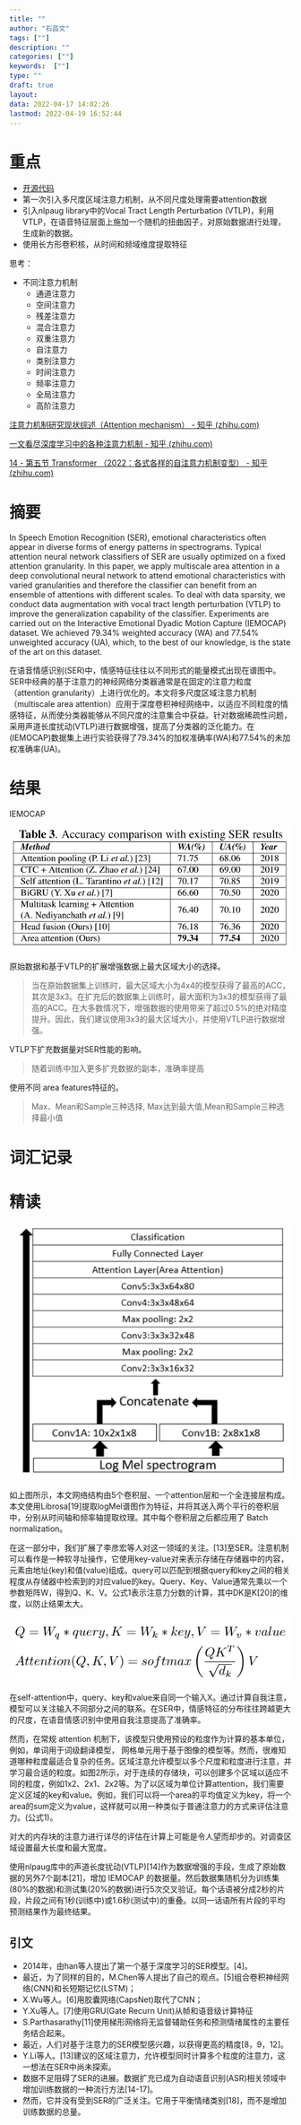 ```yaml
---
title: ""
author: "石昌文"
tags: [""]
description: ""
categories: [""]
keywords:  [""]
type: ""
draft: true
layout: 
data: 2022-04-17 14:02:26
lastmod: 2022-04-19 16:52:44
---
```


# 重点

- [开源代码](https://github.com/lessonxmk/Optimized_attention_for_SER)
- 第一次引入多尺度区域注意力机制，从不同尺度处理需要attention数据
- 引入nlpaug library中的Vocal Tract Length Perturbation (VTLP)，利用VTLP，在语音特征层面上施加一个随机的扭曲因子，对原始数据进行处理，生成新的数据。
- 使用长方形卷积核，从时间和频域维度提取特征

思考：
- 不同注意力机制
	- 通道注意力
	- 空间注意力
	- 残差注意力
	- 混合注意力
	- 双重注意力
	- 自注意力
	- 类别注意力
	- 时间注意力
	- 频率注意力
	- 全局注意力
	- 高阶注意力

[注意力机制研究现状综述（Attention mechanism） - 知乎 (zhihu.com)](https://zhuanlan.zhihu.com/p/361893386)

[一文看尽深度学习中的各种注意力机制 - 知乎 (zhihu.com)](https://zhuanlan.zhihu.com/p/379501097)

[14 - 第五节 Transformer （2022：各式各样的自注意力机制变型） - 知乎 (zhihu.com)](https://zhuanlan.zhihu.com/p/488632024)

# 摘要

In Speech Emotion Recognition (SER), emotional characteristics often appear in diverse forms of energy patterns in spectrograms. Typical attention neural network classifiers of SER are usually optimized on a fixed attention granularity. In this paper, we apply multiscale area attention in a deep convolutional neural network to attend emotional characteristics with varied granularities and therefore the classifier can benefit from an ensemble of attentions with different scales. To deal with data sparsity, we conduct data augmentation with vocal tract length perturbation (VTLP) to improve the generalization capability of the classifier. Experiments are carried out on the Interactive Emotional Dyadic Motion Capture (IEMOCAP) dataset. We achieved 79.34% weighted accuracy (WA) and 77.54% unweighted accuracy (UA), which, to the best of our knowledge, is the state of the art on this dataset.

在语音情感识别(SER)中，情感特征往往以不同形式的能量模式出现在谱图中。SER中经典的基于注意力的神经网络分类器通常是在固定的注意力粒度（attention granularity）上进行优化的。本文将多尺度区域注意力机制（multiscale area attention）应用于深度卷积神经网络中，以适应不同粒度的情感特征，从而使分类器能够从不同尺度的注意集合中获益。针对数据稀疏性问题，采用声道长度扰动(VTLP)进行数据增强，提高了分类器的泛化能力。在(IEMOCAP)数据集上进行实验获得了79.34%的加权准确率(WA)和77.54%的未加权准确率(UA)。

# 结果

IEMOCAP

![]({15}_Speech%20Emotion%20Recognition%20with%20Multiscale%20Area%20Attention%20and%20Data%20Augmentation.assets/image-20220417181906.png)

原始数据和基于VTLP的扩展增强数据上最大区域大小的选择。
> 当在原始数据集上训练时，最大区域大小为4x4的模型获得了最高的ACC，其次是3x3。在扩充后的数据集上训练时，最大面积为3x3的模型获得了最高的ACC。在大多数情况下，增强数据的使用带来了超过0.5%的绝对精度提升。因此，我们建议使用3x3的最大区域大小，并使用VTLP进行数据增强。

VTLP下扩充数据量对SER性能的影响。

> 随着训练中加入更多扩充数据的副本，准确率提高

使用不同 area features特征的。
> Max、Mean和Sample三种选择, Max达到最大值,Mean和Sample三种选择最小值

# 词汇记录

# 精读

![]({15}_Speech%20Emotion%20Recognition%20with%20Multiscale%20Area%20Attention%20and%20Data%20Augmentation.assets/image-20220417182945.png)

如上图所示，本文网络结构由5个卷积层、一个attention层和一个全连接层构成。本文使用Librosa[19]提取logMel谱图作为特征，并将其送入两个平行的卷积层中，分别从时间轴和频率轴提取纹理。其中每个卷积层之后都应用了 Batch normalization。

在这一部分中，我们扩展了李彦宏等人对这一领域的关注。[13]至SER。注意机制可以看作是一种软寻址操作，它使用key-value对来表示存储在存储器中的内容，元素由地址(key)和值(value)组成。query可以匹配到根据query和key之间的相关程度从存储器中检索到的对应value的key。Query、Key、Value通常先乘以一个参数矩阵W，得到Q、K、V。公式1表示注意力分数的计算，其中DK是K[20]的维度，以防止结果太大。

![]({15}_Speech%20Emotion%20Recognition%20with%20Multiscale%20Area%20Attention%20and%20Data%20Augmentation.assets/image-20220607171540.png)

在self-attention中，query、key和value来自同一个输入X。通过计算自我注意，模型可以关注输入不同部分之间的联系。在SER中，情感特征的分布往往跨越更大的尺度，在语音情感识别中使用自我注意提高了准确率。

然而，在常规 attention 机制下，该模型只使用预设的粒度作为计算的基本单位，例如，单词用于词级翻译模型， 网格单元用于基于图像的模型等。然而，很难知道哪种粒度最适合复杂的任务。区域注意允许模型以多个尺度和粒度进行注意，并学习最合适的粒度。如图2所示，对于连续的存储块，可以创建多个区域以适应不同的粒度，例如1x2、2x1、2x2等。为了以区域为单位计算attention，我们需要定义区域的key和value。例如，我们可以将一个area的平均值定义为key，将一个area的sum定义为value，这样就可以用一种类似于普通注意力的方式来评估注意力。(公式1)。

对大的内存块的注意力进行详尽的评估在计算上可能是令人望而却步的。对调查区域设置最大长度和最大宽度。

使用nlpaug库中的声道长度扰动(VTLP)[14]作为数据增强的手段，生成了原始数据的另外7个副本[21]，增加 IEMOCAP 的数据量。然后数据集随机分为训练集(80%的数据)和测试集(20%的数据)进行5次交叉验证。每个话语被分成2秒的片段，片段之间有1秒(训练中)或1.6秒(测试中)的重叠。以同一话语所有片段的平均预测结果作为最终结果。

## 引文

- 2014年，由han等人提出了第一个基于深度学习的SER模型。[4]。
- 最近，为了同样的目的，M.Chen等人提出了自己的观点。[5]组合卷积神经网络(CNN)和长短期记忆(LSTM)；
- X.Wu等人。[6]用胶囊网络(CapsNet)取代了CNN；
- Y.Xu等人。[7]使用GRU(Gate Recurn Unit)从帧和语音级计算特征
- S.Parthasarathy[11]使用梯形网络将无监督辅助任务和预测情绪属性的主要任务结合起来。
- 最近，人们对基于注意力的SER模型感兴趣，以获得更高的精度[8，9，12]。
- Y.Li等人。[13]建议的区域注意力，允许模型同时计算多个粒度的注意力，这一想法在SER中尚未探索。
- 数据不足阻碍了SER的进展。数据扩充已成为自动语音识别(ASR)相关领域中增加训练数据的一种流行方法[14-17]。
- 然而，它并没有受到SER的广泛关注。它用于平衡情绪类别[18]，而不是增加训练数据的总量。
